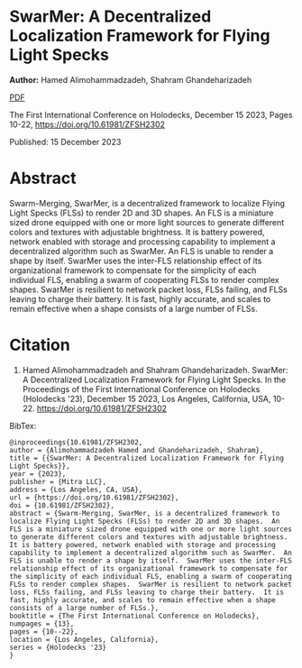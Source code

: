 # SwarMer: A Decentralized Localization Framework for Flying Light Specks

**Author:** Hamed Alimohammadzadeh, Shahram Ghandeharizadeh

[PDF](./SwarMer.pdf)

The First International Conference on Holodecks, December 15 2023, Pages 10-22, https://doi.org/10.61981/ZFSH2302

Published:  15 December 2023

# Abstract
Swarm-Merging, SwarMer, is a decentralized framework to localize Flying Light Specks (FLSs) to render 2D and 3D shapes.  An FLS is a miniature sized drone equipped with one or more light sources to generate different colors and textures with adjustable brightness.  It is battery powered, network enabled with storage and processing capability to implement a decentralized algorithm such as SwarMer.  An FLS is unable to render a shape by itself.  SwarMer uses the inter-FLS relationship effect of its organizational framework to compensate for the simplicity of each individual FLS, enabling a swarm of cooperating FLSs to render complex shapes.  SwarMer is resilient to network packet loss, FLSs failing, and FLSs leaving to charge their battery.  It is fast, highly accurate, and scales to remain effective when a shape consists of a large number of FLSs.

# Citation

1. Hamed Alimohammadzadeh and Shahram Ghandeharizadeh.  SwarMer: A Decentralized Localization Framework for Flying Light Specks.  In the Proceedings of the First International Conference on Holodecks (Holodecks '23), December 15 2023, Los Angeles, California, USA, 10-22.  https://doi.org/10.61981/ZFSH2302

BibTex:
```
@inproceedings{10.61981/ZFSH2302,
author = {Alimohammadzadeh Hamed and Ghandeharizadeh, Shahram}, 
title = {{SwarMer: A Decentralized Localization Framework for Flying Light Specks}},
year = {2023}, 
publisher = {Mitra LLC}, 
address = {Los Angeles, CA, USA}, 
url = {https://doi.org/10.61981/ZFSH2302}, 
doi = {10.61981/ZFSH2302}, 
abstract = {Swarm-Merging, SwarMer, is a decentralized framework to localize Flying Light Specks (FLSs) to render 2D and 3D shapes.  An FLS is a miniature sized drone equipped with one or more light sources to generate different colors and textures with adjustable brightness.  It is battery powered, network enabled with storage and processing capability to implement a decentralized algorithm such as SwarMer.  An FLS is unable to render a shape by itself.  SwarMer uses the inter-FLS relationship effect of its organizational framework to compensate for the simplicity of each individual FLS, enabling a swarm of cooperating FLSs to render complex shapes.  SwarMer is resilient to network packet loss, FLSs failing, and FLSs leaving to charge their battery.  It is fast, highly accurate, and scales to remain effective when a shape consists of a large number of FLSs.},
booktitle = {The First International Conference on Holodecks}, 
numpages = {13}, 
pages = {10--22},
location = {Los Angeles, California}, 
series = {Holodecks '23} 
}
```
